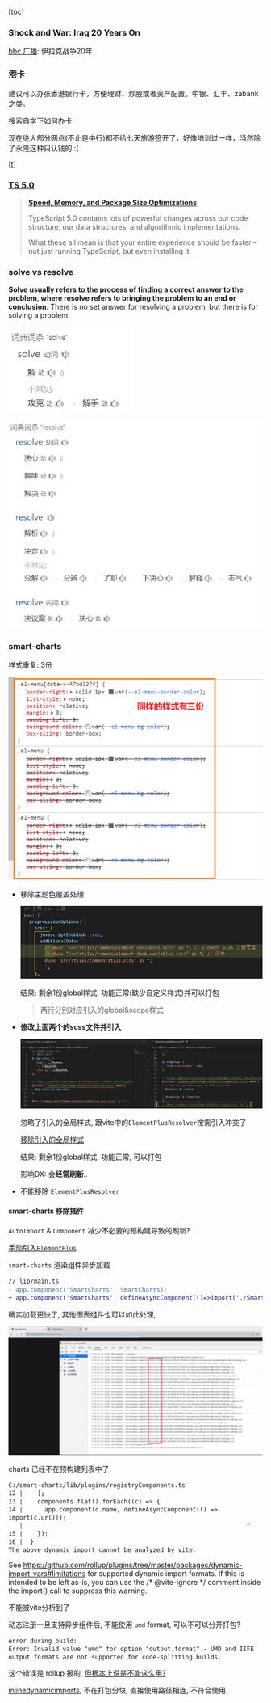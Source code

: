 [toc]

### **Shock and War: Iraq 20 Years On**

[bbc 广播](https://www.bbc.co.uk/sounds/brand/m001k0ch): 伊拉克战争20年



### 港卡

建议可以办张香港银行卡，方便理财、炒股或者资产配置。中银、汇丰、zabank 之类。

搜索自学下如何办卡

现在绝大部分网点(不止是中行)都不给七天旅游签开了，好像培训过一样，当然除了永隆这种只认钱的 :(

[[t]](https://www.v2ex.com/t/915513)



### [TS 5.0](https://devblogs.microsoft.com/typescript/announcing-typescript-5-0/)

> **[Speed, Memory, and Package Size Optimizations]()**
>
> TypeScript 5.0 contains lots of powerful changes across our code structure, our data structures, and algorithmic implementations. 
>
> What these all mean is that your entire experience should be faster – not just running TypeScript, but even installing it.



### solve vs resolve

**Solve usually refers to the process of finding a correct answer to the problem, where resolve refers to bringing the problem to an end or conclusion**. There is no set answer for resolving a problem, but there is for solving a problem.

![image-20230317105701457](imgs/image-20230317105701457.png)

![image-20230317105719591](imgs/image-20230317105719591.png)



### smart-charts

样式重复: 3份

![image-20230317113139148](imgs/image-20230317113139148.png)

- 移除主题色覆盖处理

  ![image-20230317113216396](imgs/image-20230317113216396.png)

  结果: 剩余1份global样式, 功能正常(缺少自定义样式)并可以打包

  > 两行分别对应引入的global&scope样式

- **修改上面两个的scss文件并引入**

  ![image-20230317114423407](imgs/image-20230317114423407.png)

  忽略了引入的全局样式, 跟vite中的`ElementPlusResolver`按需引入冲突了

  [移除引入的全局样式](https://element-plus.org/zh-CN/guide/theming.html#%E5%A6%82%E4%BD%95%E8%A6%86%E7%9B%96%E5%AE%83%EF%BC%9F:~:text=%E5%AF%BC%E5%85%A5%EF%BC%8C%E5%88%99%E5%8F%AF%E4%BB%A5-,%E5%BF%BD%E7%95%A5%E4%BB%A5%E4%B8%8B%E5%86%85%E5%AE%B9,-%E3%80%82%0A//%20%E5%A6%82%E6%9E%9C%E4%BD%A0%E6%83%B3)

  结果: 剩余1份global样式, 功能正常, 可以打包

  影响DX: 会**经常刷新**..

- 不能移除 `ElementPlusResolver`



#### smart-charts 移除插件

`AutoImport` & `Component` 减少不必要的预构建导致的刷新?

 [手动引入`ElementPlus`](https://github.com/element-plus/unplugin-element-plus/blob/main/README.zh-CN.md#%E5%8A%9F%E8%83%BD) 

 `smart-charts` 渲染组件异步加载

```diff
// lib/main.ts
- app.component('SmartCharts', SmartCharts);
+ app.component('SmartCharts', defineAsyncComponent(()=>import('./SmartCharts/SmartCharts.vue')));
```

确实加载更快了,  其他图表组件也可以如此处理,

![image-20230317170202843](imgs/image-20230317170202843.png)

charts 已经不在预构建列表中了

```
C:/smart-charts/lib/plugins/registryComponents.ts 
12 |    ];
13 |    components.flat().forEach((c) => {
14 |      app.component(c.name, defineAsyncComponent(() => import(c.url)));
   |                                                              ^
15 |    });
16 |  }
The above dynamic import cannot be analyzed by vite.
```

See https://github.com/rollup/plugins/tree/master/packages/dynamic-import-vars#limitations for supported dynamic import formats. If this is intended to be left as-is, you can use the /* @vite-ignore */ comment inside the import() call to suppress this warning.

不能被vite分析到了

动态注册一旦支持异步组件后, 不能使用 `umd` format, 可以不可以分开打包?

```
error during build:
Error: Invalid value "umd" for option "output.format" - UMD and IIFE output formats are not supported for code-splitting builds.
```

这个错误是 rollup 报的, [但根本上说是不能这么用?](https://github.com/lukeed/navaid/issues/5#issuecomment-488540276)

[inlinedynamicimports](https://rollupjs.org/configuration-options/#output-inlinedynamicimports), 不在打包分块, 直接使用路径相连, 不符合使用
